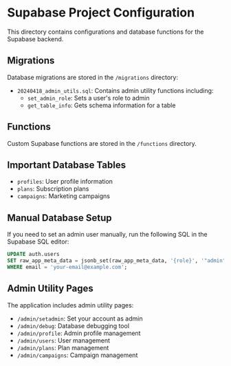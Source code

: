 # Supabase Project Configuration

This directory contains configurations and database functions for the Supabase backend.

## Migrations

Database migrations are stored in the `/migrations` directory:

- `20240418_admin_utils.sql`: Contains admin utility functions including:
  - `set_admin_role`: Sets a user's role to admin
  - `get_table_info`: Gets schema information for a table

## Functions

Custom Supabase functions are stored in the `/functions` directory.

## Important Database Tables

- `profiles`: User profile information
- `plans`: Subscription plans
- `campaigns`: Marketing campaigns

## Manual Database Setup

If you need to set an admin user manually, run the following SQL in the Supabase SQL editor:

```sql
UPDATE auth.users
SET raw_app_meta_data = jsonb_set(raw_app_meta_data, '{role}', '"admin"')
WHERE email = 'your-email@example.com';
```

## Admin Utility Pages

The application includes admin utility pages:

- `/admin/setadmin`: Set your account as admin
- `/admin/debug`: Database debugging tool
- `/admin/profile`: Admin profile management
- `/admin/users`: User management
- `/admin/plans`: Plan management
- `/admin/campaigns`: Campaign management 